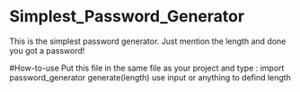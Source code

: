 # Simplest_Password_Generator
This is the simplest password generator. Just mention the length and done you got a password!

#How-to-use
Put this file in the same file as your project and type : 
import password_generator
generate(length) 
use input or anything to defind length
